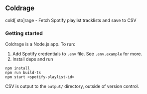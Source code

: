 ## Coldrage

cold[ sto]rage - Fetch Spotify playlist tracklists and save to CSV

### Getting started

Coldrage is a Node.js app. To run:

1. Add Spotify credentials to `.env` file. See `.env.example` for more.
2. Install deps and run

```
npm install
npm run build-ts
npm start <spotify-playlist-id>
```

CSV is output to the `output/` directory, outside of version control.
